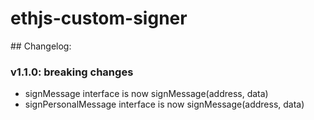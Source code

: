 # ethjs-custom-signer

## Changelog:

### v1.1.0: breaking changes

- signMessage interface is now signMessage(address, data)
- signPersonalMessage interface is now signMessage(address, data)

